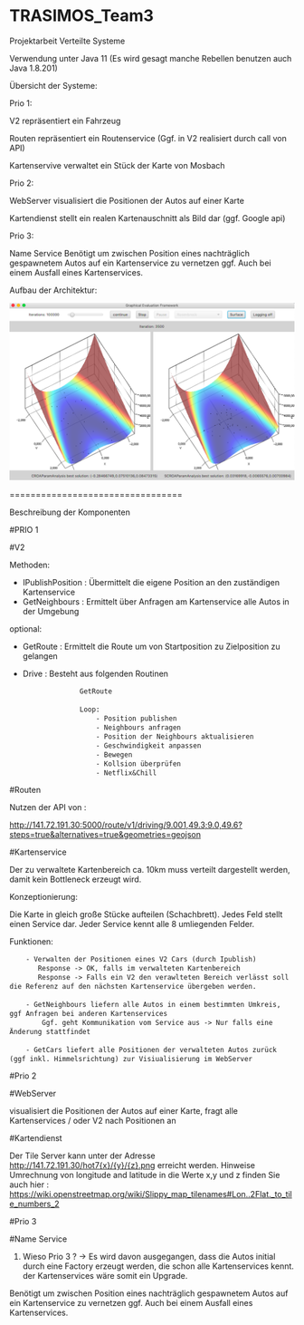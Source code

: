 # TRASIMOS_Team3
Projektarbeit Verteilte Systeme

Verwendung unter Java 11 (Es wird gesagt manche Rebellen benutzen auch Java 1.8.201)

Übersicht der Systeme:


Prio 1:

V2              repräsentiert ein Fahrzeug

Routen          repräsentiert ein Routenservice (Ggf. in V2 realisiert durch call von API)

Kartenservive   verwaltet ein Stück der Karte von Mosbach


Prio 2: 

WebServer       visualisiert die Positionen der Autos auf einer Karte 

Kartendienst    stellt ein realen Kartenauschnitt als Bild dar (ggf. Google api)


Prio 3: 

Name Service    Benötigt um zwischen Position eines nachträglich gespawnetem Autos auf ein Kartenservice
                zu vernetzen ggf. Auch bei einem Ausfall eines Kartenservices.
                

Aufbau der Architektur:


<p align="center">
  <img src="https://github.com/captainblubb/SCROAChartFX/blob/master/resources/GUI.png" alt="Architektur des Systems">
</p>

=================================

Beschreibung der Komponenten

#PRIO 1

#V2 

Methoden:

- IPublishPosition  : Übermittelt die eigene Position an den zuständigen Kartenservice
- GetNeighbours     : Ermittelt über Anfragen am Kartenservice alle Autos in der Umgebung  

optional:
- GetRoute          : Ermittelt die Route um von Startposition zu Zielposition zu gelangen

- Drive             : Besteht aus folgenden Routinen 

                    GetRoute
                    
                    Loop:
                        - Position publishen
                        - Neighbours anfragen
                        - Position der Neighbours aktualisieren
                        - Geschwindigkeit anpassen
                        - Bewegen
                        - Kollsion überprüfen 
                        - Netflix&Chill

#Routen

Nutzen der API von :                        

http://141.72.191.30:5000/route/v1/driving/9.001,49.3;9.0,49.6?steps=true&alternatives=true&geometries=geojson


#Kartenservice

Der zu verwaltete Kartenbereich ca. 10km muss verteilt dargestellt werden, damit kein Bottleneck erzeugt wird.

Konzeptionierung:

Die Karte in gleich große Stücke aufteilen (Schachbrett). Jedes Feld stellt einen Service dar. Jeder Service kennt alle 8 umliegenden Felder.

Funktionen:

        - Verwalten der Positionen eines V2 Cars (durch Ipublish)
           Response -> OK, falls im verwalteten Kartenbereich
           Response -> Falls ein V2 den verawlteten Bereich verlässt soll die Referenz auf den nächsten Kartenservice übergeben werden.
        
        - GetNeighbours liefern alle Autos in einem bestimmten Umkreis, ggf Anfragen bei anderen Kartenservices
            Ggf. geht Kommunikation vom Service aus -> Nur falls eine Änderung stattfindet
            
        - GetCars liefert alle Positionen der verwalteten Autos zurück (ggf inkl. Himmelsrichtung) zur Visiualisierung im WebServer
        
        
#Prio 2 
        
#WebServer       

visualisiert die Positionen der Autos auf einer Karte, fragt alle Kartenservices / oder V2 nach Positionen an         
        

#Kartendienst

Der Tile Server kann unter der Adresse http://141.72.191.30/hot7{x}/{y}/{z}.png erreicht werden.
Hinweise Umrechnung von longitude and latitude in die Werte x,y und z finden Sie auch hier : https://wiki.openstreetmap.org/wiki/Slippy_map_tilenames#Lon..2Flat._to_tile_numbers_2
                        
                  
#Prio 3

                        
#Name Service    

1. Wieso Prio 3 ? -> Es wird davon ausgegangen, dass die Autos initial durch eine Factory erzeugt werden, die schon alle Kartenservices kennt.
                     der Kartenservices wäre somit ein Upgrade.

Benötigt um zwischen Position eines nachträglich gespawnetem Autos auf ein Kartenservice zu vernetzen ggf. Auch bei einem Ausfall eines Kartenservices.

